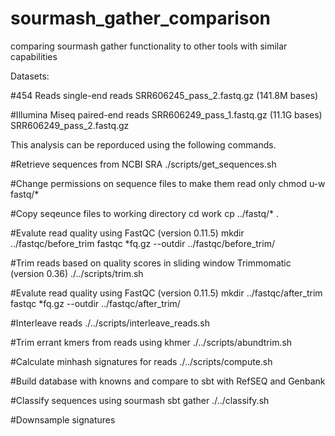 # sourmash_gather_comparison
comparing sourmash gather functionality to other tools with similar capabilities

Datasets:

#454 Reads single-end reads
SRR606245_pass_2.fastq.gz (141.8M bases) 

#Illumina Miseq paired-end reads
SRR606249_pass_1.fastq.gz  (11.1G bases)
SRR606249_pass_2.fastq.gz

This analysis can be reporduced using the following commands.


#Retrieve sequences from NCBI SRA 
./scripts/get_sequences.sh

#Change permissions on sequence files to make them read only 
chmod u-w fastq/* 

#Copy seqeunce files to working directory 
cd work 
cp ../fastq/* .

#Evalute read quality using FastQC (version 0.11.5) 
mkdir ../fastqc/before_trim
fastqc *fq.gz --outdir ../fastqc/before_trim/ 

#Trim reads based on quality scores in sliding window Trimmomatic (version 0.36)
./../scripts/trim.sh

#Evalute read quality using FastQC (version 0.11.5)
mkdir ../fastqc/after_trim
fastqc *fq.gz --outdir ../fastqc/after_trim/

#Interleave reads 
./../scripts/interleave_reads.sh

#Trim errant kmers from reads using khmer 
./../scripts/abundtrim.sh

#Calculate minhash signatures for reads
./../scripts/compute.sh

#Build database with knowns and compare to sbt with RefSEQ and Genbank 

#Classify sequences using sourmash sbt gather 
./../classify.sh

#Downsample signatures 


